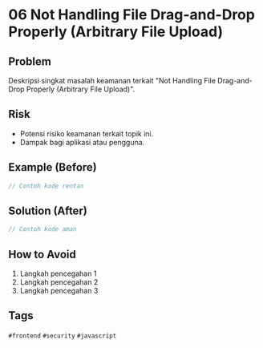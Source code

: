 # 06 Not Handling File Drag-and-Drop Properly (Arbitrary File Upload)

## Problem
Deskripsi singkat masalah keamanan terkait "Not Handling File Drag-and-Drop Properly (Arbitrary File Upload)".

## Risk
- Potensi risiko keamanan terkait topik ini.
- Dampak bagi aplikasi atau pengguna.

## Example (Before)
```javascript
// Contoh kode rentan
```

## Solution (After)
```javascript
// Contoh kode aman
```

## How to Avoid
1. Langkah pencegahan 1
2. Langkah pencegahan 2
3. Langkah pencegahan 3

## Tags
`#frontend` `#security` `#javascript`
